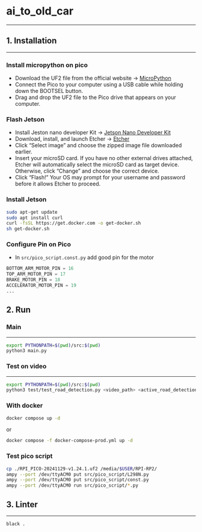 # ai_to_old_car

---

## 1. Installation

---

### Install micropython on pico

- Download the UF2 file from the official website -> [MicroPython](https://micropython.org/download/rp2-pico/)
- Connect the Pico to your computer using a USB cable while holding down the BOOTSEL button.
- Drag and drop the UF2 file to the Pico drive that appears on your computer.

### Flash Jetson

- Install Jeston nano developer
  Kit -> [Jetson Nano Developer Kit](https://developer.nvidia.com/embedded/learn/get-started-jetson-nano-devkit)
- Download, install, and launch Etcher -> [Etcher](https://www.balena.io/etcher/)
- Click “Select image” and choose the zipped image file downloaded earlier.
- Insert your microSD card. If you have no other external drives attached, Etcher will automatically select the microSD
  card as target device. Otherwise, click “Change” and choose the correct device.
- Click “Flash!” Your OS may prompt for your username and password before it allows Etcher to proceed.

### Install Jetson

```bash
sudo apt-get update
sudo apt install curl
curl -fsSL https://get.docker.com -o get-docker.sh
sh get-docker.sh
````

### Configure Pin on Pico

- In `src/pico_script.const.py` add good pin for the motor

```python
BOTTOM_ARM_MOTOR_PIN = 16
TOP_ARM_MOTOR_PIN = 17
BRAKE_MOTOR_PIN = 18
ACCELERATOR_MOTOR_PIN = 19
...
```

## 2. Run

### Main

---

```bash
export PYTHONPATH=$(pwd)/src:$(pwd)
python3 main.py
```

### Test on video

---

```bash
export PYTHONPATH=$(pwd)/src:$(pwd)
python3 test/test_road_detection.py <video_path> <active_road_detection> <active_object_detection> <active_drawing>
```

### With docker

```bash
docker compose up -d
```

or 

```bash
docker compose -f docker-compose-prod.yml up -d
```

### Test pico script

```bash
cp ./RPI_PICO-20241129-v1.24.1.uf2 /media/$USER/RPI-RP2/
ampy --port /dev/ttyACM0 put src/pico_script/L298N.py
ampy --port /dev/ttyACM0 put src/pico_script/const.py
ampy --port /dev/ttyACM0 run src/pico_script/*.py
```

## 3. Linter

---

```
black .
```
